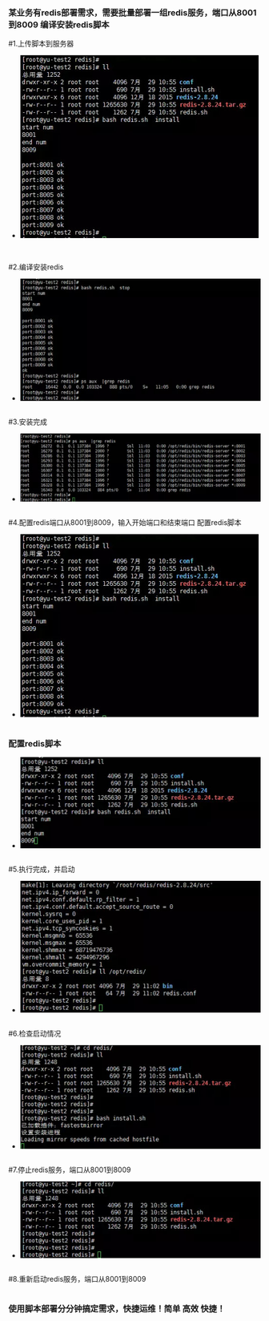 ### 某业务有redis部署需求，需要批量部署一组redis服务，端口从8001到8009 编译安装redis脚本

#1.上传脚本到服务器
- ![image](https://raw.githubusercontent.com/exitmsconfig/yun/master/redis/img/redis4.jpg)
```


```

#2.编译安装redis
- ![image](https://raw.githubusercontent.com/exitmsconfig/yun/master/redis/img/redis2.jpg)
```
```
#3.安装完成
- ![image](https://raw.githubusercontent.com/exitmsconfig/yun/master/redis/img/redis3.jpg)

```
```

#4.配置redis端口从8001到8009，输入开始端口和结束端口 配置redis脚本
- ![image](https://raw.githubusercontent.com/exitmsconfig/yun/master/redis/img/redis4.jpg)

```
```

### 配置redis脚本
- ![image](https://raw.githubusercontent.com/exitmsconfig/yun/master/redis/img/redis5.jpg)

```
```

#5.执行完成，并启动
- ![image](https://raw.githubusercontent.com/exitmsconfig/yun/master/redis/img/redis6.jpg)

```
```

#6.检查启动情况
- ![image](https://raw.githubusercontent.com/exitmsconfig/yun/master/redis/img/redis7.jpg)

```
```

#7.停止redis服务，端口从8001到8009
- ![image](https://raw.githubusercontent.com/exitmsconfig/yun/master/redis/img/redis8.jpg)

```
```
#8.重新启动redis服务，端口从8001到8009

```
```

### 使用脚本部署分分钟搞定需求，快捷运维！简单 高效 快捷！
